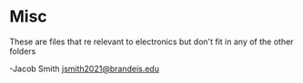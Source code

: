 # Misc

These are files that re relevant to electronics but don't fit in any of the other folders

-Jacob Smith  jsmith2021@brandeis.edu